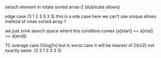 serach element in rotate sorted array-2 (dublicate allows)

edge case (3 1 2 3 3 3 3) this is a ede case here we can't use unique allows method of rotae sorted array 1


we just srink search space whent this conditino comes (a[start] == a[mid] == a[end])

TC
average case O(log2n) but in worst case it will be nearest of O(n/2) not exactly same.
(3 3 1 3 3 3 3)